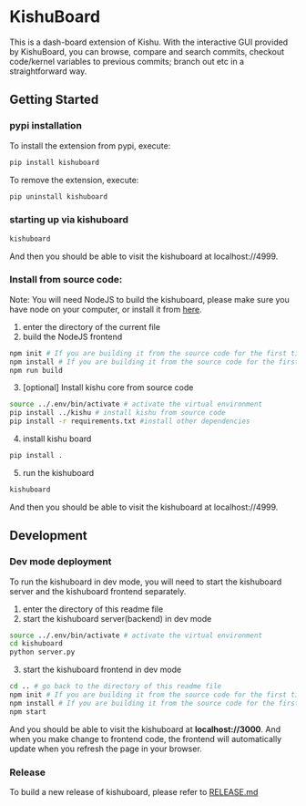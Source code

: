 # KishuBoard
This is a dash-board extension of Kishu. With the interactive GUI provided by KishuBoard, you can browse, compare and search commits, checkout code/kernel variables to previous commits; branch out etc in a straightforward way.
## Getting Started
### pypi installation
To install the extension from pypi, execute:

```bash
pip install kishuboard
```
To remove the extension, execute:

```bash
pip uninstall kishuboard
```
### starting up via kishuboard
```bash
kishuboard
```
And then you should be able to  visit the kishuboard at localhost://4999.

### Install from source code:
Note: You will need NodeJS to build the kishuboard, please make sure you have node on your computer, or install it from [here](https://nodejs.org/en/download/).
1. enter the directory of the current file
2. build the NodeJS frontend
```bash
npm init # If you are building it from the source code for the first time
npm install # If you are building it from the source code for the first time
npm run build
```
3. [optional] Install kishu core from source code
```bash
source ../.env/bin/activate # activate the virtual environment
pip install ../kishu # install kishu from source code
pip install -r requirements.txt #install other dependencies
```
4. install kishu board
```bash
pip install .
```
5. run the kishuboard
```bash
kishuboard
```
And then you should be able to  visit the kishuboard at localhost://4999.

## Development
### Dev mode deployment
To run the kishuboard in dev mode, you will need to start the kishuboard server and the kishuboard frontend separately.
1. enter the directory of this readme file
2. start the kishuboard server(backend) in dev mode
```bash
source ../.env/bin/activate # activate the virtual environment
cd kishuboard
python server.py
```
3. start the kishuboard frontend in dev mode
```bash
cd .. # go back to the directory of this readme file
npm init # If you are building it from the source code for the first time
npm install # If you are building it from the source code for the first time
npm start
```
And you should be able to visit the kishuboard at **localhost://3000**. And when you make change to frontend code, the frontend will automatically update when you refresh the page in your browser.
### Release
To build a new release of kishuboard, please refer to [RELEASE.md](./RELEASE.md)